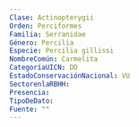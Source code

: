 ```yaml
---
Clase: Actinopterygii
Orden: Perciformes
Familia: Serranidae
Género: Percilia
Especie: Percilia gillissi
NombreComún: Carmelita
CategoríaUICN: DD
EstadoConservaciónNacional: VU
SectorenlaRBHH: 
Presencia: 
TipoDeDato: 
Fuente: ""
---
```

